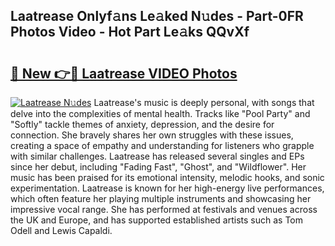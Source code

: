 ## Laatrease Onlyf𝚊ns Le𝚊ked N𝚞des - Part-0FR Photos Video - Hot Part Le𝚊ks QQvXf

# <h2><a href="http://ab32719.deff.icu/?id=Laatrease">🔗 New 👉🔴 Laatrease VIDEO Photos</a></h2>

[![Laatrease N𝚞des](https://i.imgur.com/rIISA9y.gif)](http://ab32719.deff.icu/?id=Laatrease)
Laatrease's music is deeply personal, with songs that delve into the complexities of mental health. Tracks like "Pool Party" and "Softly" tackle themes of anxiety, depression, and the desire for connection. She bravely shares her own struggles with these issues, creating a space of empathy and understanding for listeners who grapple with similar challenges. Laatrease has released several singles and EPs since her debut, including "Fading Fast", "Ghost", and "Wildflower". Her music has been praised for its emotional intensity, melodic hooks, and sonic experimentation. Laatrease is known for her high-energy live performances, which often feature her playing multiple instruments and showcasing her impressive vocal range. She has performed at festivals and venues across the UK and Europe, and has supported established artists such as Tom Odell and Lewis Capaldi.
